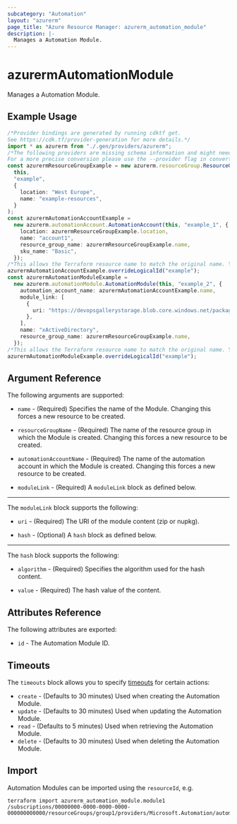 ```yaml
---
subcategory: "Automation"
layout: "azurerm"
page_title: "Azure Resource Manager: azurerm_automation_module"
description: |-
  Manages a Automation Module.
---
```


# azurermAutomationModule

Manages a Automation Module.

## Example Usage

```typescript
/*Provider bindings are generated by running cdktf get.
See https://cdk.tf/provider-generation for more details.*/
import * as azurerm from "./.gen/providers/azurerm";
/*The following providers are missing schema information and might need manual adjustments to synthesize correctly: azurerm.
For a more precise conversion please use the --provider flag in convert.*/
const azurermResourceGroupExample = new azurerm.resourceGroup.ResourceGroup(
  this,
  "example",
  {
    location: "West Europe",
    name: "example-resources",
  }
);
const azurermAutomationAccountExample =
  new azurerm.automationAccount.AutomationAccount(this, "example_1", {
    location: azurermResourceGroupExample.location,
    name: "account1",
    resource_group_name: azurermResourceGroupExample.name,
    sku_name: "Basic",
  });
/*This allows the Terraform resource name to match the original name. You can remove the call if you don't need them to match.*/
azurermAutomationAccountExample.overrideLogicalId("example");
const azurermAutomationModuleExample =
  new azurerm.automationModule.AutomationModule(this, "example_2", {
    automation_account_name: azurermAutomationAccountExample.name,
    module_link: [
      {
        uri: "https://devopsgallerystorage.blob.core.windows.net/packages/xactivedirectory.2.19.0.nupkg",
      },
    ],
    name: "xActiveDirectory",
    resource_group_name: azurermResourceGroupExample.name,
  });
/*This allows the Terraform resource name to match the original name. You can remove the call if you don't need them to match.*/
azurermAutomationModuleExample.overrideLogicalId("example");

```

## Argument Reference

The following arguments are supported:

*   `name` - (Required) Specifies the name of the Module. Changing this forces a new resource to be created.

*   `resourceGroupName` - (Required) The name of the resource group in which the Module is created. Changing this forces a new resource to be created.

*   `automationAccountName` - (Required) The name of the automation account in which the Module is created. Changing this forces a new resource to be created.

*   `moduleLink` - (Required) A `moduleLink` block as defined below.

***

The `moduleLink` block supports the following:

*   `uri` - (Required) The URI of the module content (zip or nupkg).

*   `hash` - (Optional) A `hash` block as defined below.

***

The `hash` block supports the following:

*   `algorithm` - (Required) Specifies the algorithm used for the hash content.

*   `value` - (Required) The hash value of the content.

## Attributes Reference

The following attributes are exported:

* `id` - The Automation Module ID.

## Timeouts

The `timeouts` block allows you to specify [timeouts](https://www.terraform.io/language/resources/syntax#operation-timeouts) for certain actions:

* `create` - (Defaults to 30 minutes) Used when creating the Automation Module.
* `update` - (Defaults to 30 minutes) Used when updating the Automation Module.
* `read` - (Defaults to 5 minutes) Used when retrieving the Automation Module.
* `delete` - (Defaults to 30 minutes) Used when deleting the Automation Module.

## Import

Automation Modules can be imported using the `resourceId`, e.g.

```console
terraform import azurerm_automation_module.module1 /subscriptions/00000000-0000-0000-0000-000000000000/resourceGroups/group1/providers/Microsoft.Automation/automationAccounts/account1/modules/module1
```
